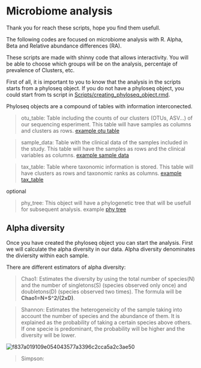 # Microbiome analysis
Thank you for reach these scripts, hope you find them usefull.

The following codes are focused on microbiome analysis with R.
Alpha, Beta and Relative abundance differences (RA).

These scripts are made with shinny code that allows interactivity.
You will be able to choose which groups will be on the analysis, percentaje of prevalence of Clusters, etc.

First of all, it is important to you to know that the analysis in the scripts starts from a phyloseq object.
If you do not have a phyloseq object, you could start from ts script in [Scripts/creating_phyloseq_object.rmd](https://github.com/Brochado-Kith/microbiome_analysis/blob/main/Scripts/creating_phyloseq_object.rmd).

Phyloseq objects are a compound of tables with information interconected.

> otu_table: Table including the counts of our clusters (OTUs, ASV...) of our sequencing esperiment. This table will have samples as columns and clusters as rows. [example otu table]()

> sample_data: Table with the clinical data of the samples included in the study. This table will have the samples as rows and the clinical variables as columns. [example sample data]()

> tax_table: Table where taxonomic information is stored. This table will have clusters as rows and taxonomic ranks as columns. [example tax_table]()

optional

> phy_tree: This object will have a phylogenetic tree that will be usefull for subsequent analysis. example [phy tree]()

## Alpha diversity

Once you have created the phyloseq object you can start the analysis.
First we will calculate the alpha diversity in our data. Alpha diversity denominates the diviersity within each sample. 

There are different estimators of alpha diversity:

> Chao1: Estimates the diversity by using the total number of species(N) and the number of singletons(S) (species observed only once) and doubletons(D) (species observed two times). The formula will be **Chao1=N+S^2/(2xD)**.

> Shannon: Estimates the heterogeneicity of the sample taking into account the number of species and the abundance of them. It is explained as the probability of taking a certain species above others. If one specie is predominant, the probability will be higher and the diversity will be lower.

![f837a019109e054043577a3396c2cca5a2c3ae50](https://github.com/Brochado-Kith/microbiome_analysis/assets/135698696/efd0d792-ace9-457d-b06e-b1b94d67cc74)

> Simpson:

